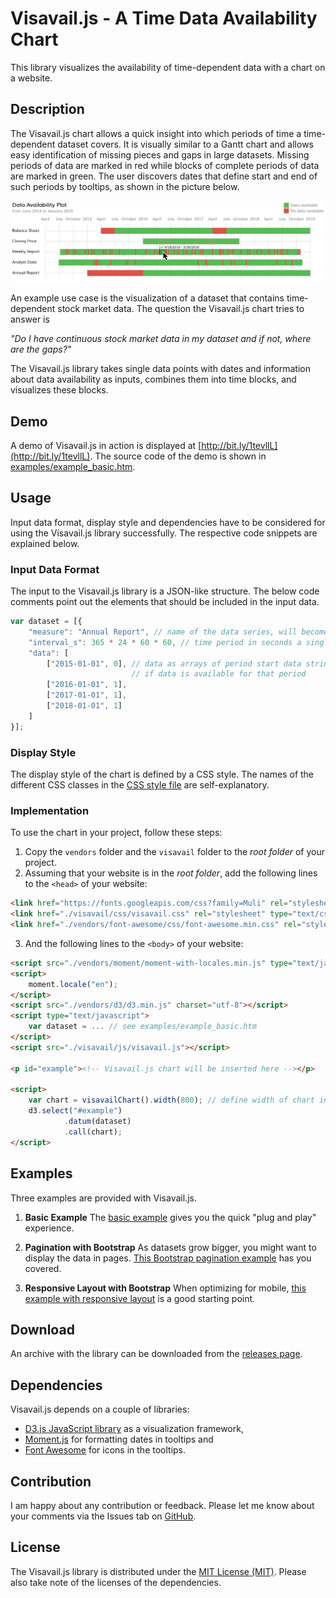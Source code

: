 Visavail.js - A Time Data Availability Chart
=============================
This library visualizes the availability of time-dependent data with a chart on a website.

Description
-----------
The Visavail.js chart allows a quick insight into which periods of time a time-dependent dataset covers. It is visually similar to a Gantt chart and allows easy identification of missing pieces and gaps in large datasets. Missing periods of data are marked in red while blocks of complete periods of data are marked in green. The user discovers dates that define start and end of such periods by tooltips, as shown in the picture below.

![Preview of Visavail.js chart](preview.jpg "Visavail.js Sample Chart")

An example use case is the visualization of a dataset that contains time-dependent stock market data. The question the Visavail.js chart tries to answer is

*"Do I have continuous stock market data in my dataset and if not, where are the gaps?"*

The Visavail.js library takes single data points with dates and information about data availability as inputs, combines them into time blocks, and visualizes these blocks.

Demo
----
A demo of Visavail.js in action is displayed at [http://bit.ly/1tevllL](http://bit.ly/1tevllL). The source code of the demo is shown in [examples/example_basic.htm](example_basic.htm).

Usage
-----
Input data format, display style and dependencies have to be considered for using the Visavail.js library successfully. The respective code snippets are explained below.

### Input Data Format
The input to the Visavail.js library is a JSON-like structure. The below code comments point out the elements that should be included in the input data.
```javascript
var dataset = [{
    "measure": "Annual Report", // name of the data series, will become y-axis label
    "interval_s": 365 * 24 * 60 * 60, // time period in seconds a single data point is expected to cover
    "data": [
        ["2015-01-01", 0], // data as arrays of period start data string and bit determining
                           // if data is available for that period
        ["2016-01-01", 1],
        ["2017-01-01", 1],
        ["2018-01-01", 1]
    ]
}];
```

### Display Style
The display style of the chart is defined by a CSS style. The names of the different CSS classes in the [CSS style file](vendors/visavail/css/visavail.css) are self-explanatory.

### Implementation
To use the chart in your project, follow these steps:
1. Copy the `vendors` folder and the `visavail` folder to the *root folder* of your project.
2. Assuming that your website is in the *root folder*, add the following lines to the `<head>` of your website:
```html
<link href="https://fonts.googleapis.com/css?family=Muli" rel="stylesheet" type="text/css">
<link href="./visavail/css/visavail.css" rel="stylesheet" type="text/css">
<link href="./vendors/font-awesome/css/font-awesome.min.css" rel="stylesheet" type="text/css">
```

3. And the following lines to the `<body>` of your website:
```html
<script src="./vendors/moment/moment-with-locales.min.js" type="text/javascript"></script>
<script>
    moment.locale("en");
</script>
<script src="./vendors/d3/d3.min.js" charset="utf-8"></script>
<script type="text/javascript">
    var dataset = ... // see examples/example_basic.htm
</script>
<script src="./visavail/js/visavail.js"></script>

<p id="example"><!-- Visavail.js chart will be inserted here --></p>

<script>
    var chart = visavailChart().width(800); // define width of chart in px
    d3.select("#example")
            .datum(dataset)
            .call(chart);
</script>
```

Examples
--------
Three examples are provided with Visavail.js.

1. **Basic Example** The [basic example](examples/example_basic.htm) gives you the quick "plug and play" experience.

2. **Pagination with Bootstrap** As datasets grow bigger, you might want to display the data in pages. [This Bootstrap pagination example](examples/example_pagination_bootstrap.htm) has you covered.

3. **Responsive Layout with Bootstrap** When optimizing for mobile, [this example with responsive layout](examples/example_responsive_bootstrap.htm) is a good starting point.

Download
--------
An archive with the library can be downloaded from the [releases page](https://github.com/flrs/visavail/releases).

Dependencies
------------
Visavail.js depends on a couple of libraries:
* [D3.js JavaScript library](https://d3js.org/) as a visualization framework,
* [Moment.js](http://momentjs.com/) for formatting dates in tooltips and
* [Font Awesome](http://fontawesome.io) for icons in the tooltips.

Contribution
------------
I am happy about any contribution or feedback. Please let me know about your comments via the Issues tab on [GitHub](https://github.com/flrs/visavail/issues).

License
-------
The Visavail.js library is distributed under the [MIT License (MIT)](https://github.com/flrs/visavail/blob/master/LICENSE.md). Please also take note of the licenses of the dependencies.
